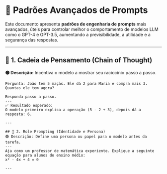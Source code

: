 # 🧠 Padrões Avançados de Prompts

Este documento apresenta **padrões de engenharia de prompts** mais avançados, úteis para controlar melhor o comportamento de modelos LLM como o GPT-4 e GPT-3.5, aumentando a previsibilidade, a utilidade e a segurança das respostas.

---

## 🧩 1. Cadeia de Pensamento (Chain of Thought)

**🟢 Descrição:** Incentiva o modelo a mostrar seu raciocínio passo a passo.

```text
Pergunta: João tem 5 maçãs. Ele dá 2 para Maria e compra mais 3. Quantas ele tem agora?

Responda passo a passo.
---
✅ Resultado esperado:
O modelo primeiro explica a operação (5 - 2 + 3), depois dá a resposta: 6.

---

## 🧩 2. Role Prompting (Identidade e Persona)
🟢 Descrição: Define uma persona ou papel para o modelo antes da tarefa.
---
Aja como um professor de matemática experiente. Explique a seguinte equação para alunos do ensino médio:
x² - 4x + 4 = 0

---
